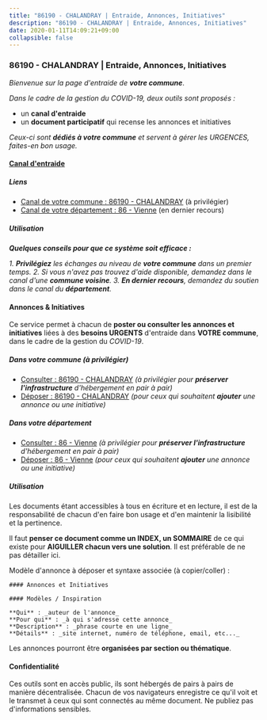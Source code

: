 ```yaml
---
title: "86190 - CHALANDRAY | Entraide, Annonces, Initiatives"
description: "86190 - CHALANDRAY | Entraide, Annonces, Initiatives"
date: 2020-01-11T14:09:21+09:00
collapsible: false
---
```


### 86190 - CHALANDRAY | Entraide, Annonces, Initiatives

_Bienvenue sur la page d'entraide de **votre commune**_.

_Dans le cadre de la gestion du COVID-19, deux outils sont proposés :_

- un **canal d'entraide**
- un **document participatif** qui recense les annonces et initiatives

_Ceux-ci sont **dédiés à votre commune** et servent à gérer les URGENCES, faites-en bon usage._

#### [Canal d'entraide](https://entraide.stopcoronavirus.tech/#/channel/86190_chalandray)

##### Liens

- [Canal de votre commune : 86190 	- CHALANDRAY](https://entraide.stopcoronavirus.tech/#/channel/86190_chalandray) (à privilégier)
- [Canal de votre département : 86 	- Vienne](https://entraide.stopcoronavirus.tech/#/channel/86_vienne) (en dernier recours)

##### Utilisation

_**Quelques conseils pour que ce système soit efficace :**_

_1. **Privilégiez** les échanges au niveau de **votre commune** dans un premier temps._
_2. Si vous n'avez pas trouvez d'aide disponible, demandez dans le canal d'une **commune voisine**._
_3. **En dernier recours**, demandez du soutien dans le canal du **département**._

#### Annonces & Initiatives


Ce service permet à chacun de **poster ou consulter les annonces et initiatives** liées à des **besoins
URGENTS** d'entraide dans **VOTRE commune**, dans le cadre de la gestion du _COVID-19_.

##### Dans votre commune (à privilégier)

- [Consulter : 86190 	- CHALANDRAY](https://docs.stopcoronavirus.tech/#/r/markdown/86190_chalandray/4XTTM4QXHZE4qfmmdUAuf86Q9haVzvfPnNZWxqeVddXCGGdKg) _(à privilégier pour **préserver l'infrastructure** d'hébergement en pair à pair)_
- [Déposer : 86190 	- CHALANDRAY](https://docs.stopcoronavirus.tech/#/w/markdown/86190_chalandray/4XTTM4QXHZE4qfmmdUAuf86Q9haVzvfPnNZWxqeVddXCGGdKg-K3TgTzuVTqk57hYCrXBDGMLRBNJN3YuFK6hddhMUh59nu5M5tYeBuo9sauqPY2j73UvqKgUPp11XskzwMXaQ2A4WQHAtBtLCwq4hbKh3jWQXKHn91CCwz7ofKxRYEPDPE2ZNTQGr) _(pour ceux qui souhaitent **ajouter** une annonce ou une initiative)_

##### Dans votre département

- [Consulter : 86 	- Vienne](https://docs.stopcoronavirus.tech/#/r/markdown/86_vienne/4XTTM6ebPnpM89vyqGX616RZRjEbGpJ8VDNVdSCrMHCb86ALN) _(à privilégier pour **préserver l'infrastructure** d'hébergement en pair à pair)_
- [Déposer : 86 	- Vienne](https://docs.stopcoronavirus.tech/#/w/markdown/86_vienne/4XTTM6ebPnpM89vyqGX616RZRjEbGpJ8VDNVdSCrMHCb86ALN-K3TgUEmU2PzobkNvYrNtR4DXtgm1qYeknzdEZmszmUFpRSMDjV62q8xZv1nUQEJqGnnT9H399N9TnzZMyT3rgAM3pHPbqGxVD33vWNzCSkbf2kxHwBfenpixiJuwbWaCBERwmNeA) _(pour ceux qui souhaitent **ajouter** une annonce ou une initiative)_


##### Utilisation

Les documents étant accessibles à tous en écriture et en lecture, il est de la
responsabilité de chacun d'en faire bon usage et d'en maintenir la lisibilité
et la pertinence.

Il faut **penser ce document comme un INDEX, un SOMMAIRE** de ce qui existe
pour **AIGUILLER chacun vers une solution**. Il est préférable de ne pas détailler ici.

Modèle d'annonce à déposer et syntaxe associée (à copier/coller) :

    #### Annonces et Initiatives

    #### Modèles / Inspiration

    **Qui** : _auteur de l'annonce_
    **Pour qui** : _à qui s'adresse cette annonce_
    **Description** : _phrase courte en une ligne_
    **Détails** : _site internet, numéro de téléphone, email, etc..._


Les annonces pourront être **organisées par section ou thématique**.

#### Confidentialité

Ces outils sont en accès public, ils sont hébergés de pairs à pairs de manière décentralisée.
Chacun de vos navigateurs enregistre ce qu'il voit et le transmet à ceux qui sont connectés au même document.
Ne publiez pas d'informations sensibles.
